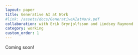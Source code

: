 ```yaml
---
layout: paper
title: Generative AI at Work
#link: /assets/docs/GenerativeAIatWork.pdf
collaboration: with Erik Brynjolfsson and Lindsey Raymond
category: working
custom_order: 1
---
```


<div>
 <p><span class="font-medium">Coming soon! </span> 
  </p>
</div>
